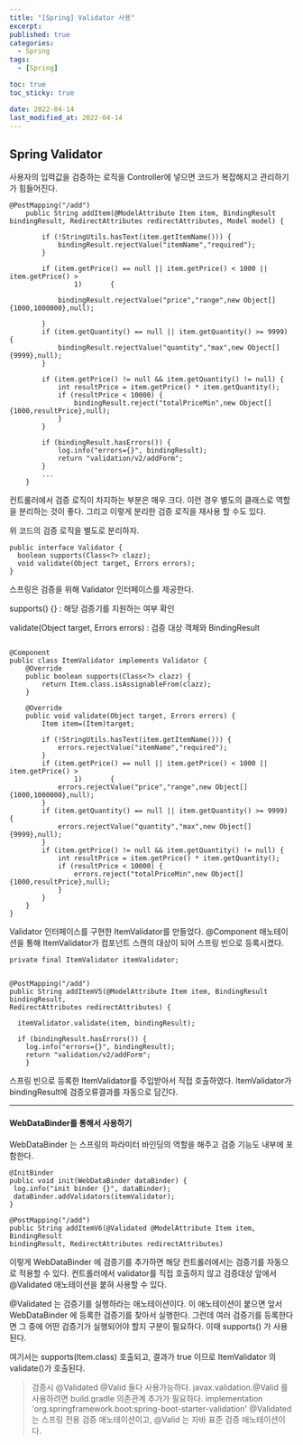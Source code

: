 ```yaml
---
title: "[Spring] Validator 사용"
excerpt:
published: true
categories:
  - Spring
tags:
  - [Spring]

toc: true
toc_sticky: true

date: 2022-04-14
last_modified_at: 2022-04-14
---
```


## Spring Validator

사용자의 입력값을 검증하는 로직을 Controller에 넣으면 코드가 복잡해지고 관리하기가 힘들어진다.

```
@PostMapping("/add")
    public String addItem(@ModelAttribute Item item, BindingResult bindingResult, RedirectAttributes redirectAttributes, Model model) {

        if (!StringUtils.hasText(item.getItemName())) {
            bindingResult.rejectValue("itemName","required");
        }

        if (item.getPrice() == null || item.getPrice() < 1000 || item.getPrice() >
                1)       {

            bindingResult.rejectValue("price","range",new Object[]{1000,1000000},null);

        }
        if (item.getQuantity() == null || item.getQuantity() >= 9999) {
            bindingResult.rejectValue("quantity","max",new Object[]{9999},null);
        }

        if (item.getPrice() != null && item.getQuantity() != null) {
            int resultPrice = item.getPrice() * item.getQuantity();
            if (resultPrice < 10000) {
                bindingResult.reject("totalPriceMin",new Object[]{1000,resultPrice},null);
            }
        }

        if (bindingResult.hasErrors()) {
            log.info("errors={}", bindingResult);
            return "validation/v2/addForm";
        }
        ...
    }
```

컨트롤러에서 검증 로직이 차지하는 부분은 매우 크다. 이런 경우 별도의 클래스로 역할을 분리하는 것이 좋다. 그리고 이렇게 분리한 검증 로직을 재사용 할 수도 있다.

위 코드의 검증 로직을 별도로 분리하자.

```
public interface Validator {
  boolean supports(Class<?> clazz);
  void validate(Object target, Errors errors);
}
```

스프링은 검증을 위해 Validator 인터페이스를 제공한다.

supports() {} : 해당 검증기를 지원하는 여부 확인

validate(Object target, Errors errors) : 검증 대상 객체와 BindingResult

```

@Component
public class ItemValidator implements Validator {
    @Override
    public boolean supports(Class<?> clazz) {
        return Item.class.isAssignableFrom(clazz);
    }

    @Override
    public void validate(Object target, Errors errors) {
        Item item=(Item)target;

        if (!StringUtils.hasText(item.getItemName())) {
            errors.rejectValue("itemName","required");
        }
        if (item.getPrice() == null || item.getPrice() < 1000 || item.getPrice() >
                1)       {
            errors.rejectValue("price","range",new Object[]{1000,1000000},null);
        }
        if (item.getQuantity() == null || item.getQuantity() >= 9999) {
            errors.rejectValue("quantity","max",new Object[]{9999},null);
        }
        if (item.getPrice() != null && item.getQuantity() != null) {
            int resultPrice = item.getPrice() * item.getQuantity();
            if (resultPrice < 10000) {
                errors.reject("totalPriceMin",new Object[]{1000,resultPrice},null);
            }
        }
    }
}
```

Validator 인터페이스를 구현한 ItemValidator를 만들었다. @Component 애노테이션을 통해 ItemValidator가 컴포넌트 스캔의 대상이 되어 스프링 빈으로 등록시켰다.

```
private final ItemValidator itemValidator;


@PostMapping("/add")
public String addItemV5(@ModelAttribute Item item, BindingResult bindingResult,
RedirectAttributes redirectAttributes) {

  itemValidator.validate(item, bindingResult);

  if (bindingResult.hasErrors()) {
    log.info("errors={}", bindingResult);
    return "validation/v2/addForm";
    }

```

스프링 빈으로 등록한 ItemValidator를 주입받아서 직접 호출하였다. ItemValidator가 bindingResult에 검증오류결과를 자동으로 담긴다.

<hr>

#### WebDataBinder를 통해서 사용하기

WebDataBinder 는 스프링의 파라미터 바인딩의 역할을 해주고 검증 기능도 내부에 포함한다.

```
@InitBinder
public void init(WebDataBinder dataBinder) {
 log.info("init binder {}", dataBinder);
 dataBinder.addValidators(itemValidator);
}

@PostMapping("/add")
public String addItemV6(@Validated @ModelAttribute Item item, BindingResult
bindingResult, RedirectAttributes redirectAttributes)

```

이렇게 WebDataBinder 에 검증기를 추가하면 해당 컨트롤러에서는 검증기를 자동으로 적용할 수 있다. 컨트롤러에서 validator를 직접 호출하지 않고 검증대상 앞에서 @Validated 애노테이션을 붙혀 사용할 수 있다.

@Validated 는 검증기를 실행하라는 애노테이션이다.
이 애노테이션이 붙으면 앞서 WebDataBinder 에 등록한 검증기를 찾아서 실행한다. 그런데 여러 검증기를 등록한다면 그 중에 어떤 검증기가 실행되어야 할지 구분이 필요하다. 이때 supports() 가 사용된다.

여기서는 supports(Item.class) 호출되고, 결과가 true 이므로 ItemValidator 의 validate()가 호출된다.

> 검증시 @Validated @Valid 둘다 사용가능하다.
> javax.validation.@Valid 를 사용하려면 build.gradle 의존관계 추가가 필요하다.
> implementation 'org.springframework.boot:spring-boot-starter-validation'
> @Validated 는 스프링 전용 검증 애노테이션이고, @Valid 는 자바 표준 검증 애노테이션이다.
